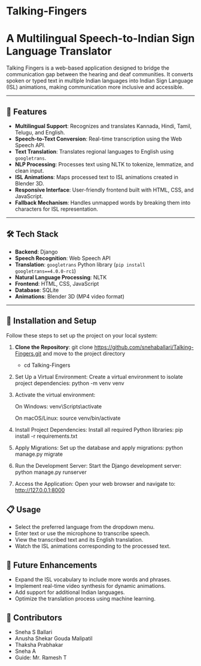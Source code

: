 # Talking-Fingers

# A Multilingual Speech-to-Indian Sign Language Translator

Talking Fingers is a web-based application designed to bridge the communication gap between the hearing and deaf communities. It converts spoken or typed text in multiple Indian languages into Indian Sign Language (ISL) animations, making communication more inclusive and accessible.

---

## 🚀 Features

- **Multilingual Support**: Recognizes and translates Kannada, Hindi, Tamil, Telugu, and English.
- **Speech-to-Text Conversion**: Real-time transcription using the Web Speech API.
- **Text Translation**: Translates regional languages to English using `googletrans`.
- **NLP Processing**: Processes text using NLTK to tokenize, lemmatize, and clean input.
- **ISL Animations**: Maps processed text to ISL animations created in Blender 3D.
- **Responsive Interface**: User-friendly frontend built with HTML, CSS, and JavaScript.
- **Fallback Mechanism**: Handles unmapped words by breaking them into characters for ISL representation.

---

## 🛠️ Tech Stack

- **Backend**: Django
- **Speech Recognition**: Web Speech API
- **Translation**: `googletrans` Python library (`pip install googletrans==4.0.0-rc1`)
- **Natural Language Processing**: NLTK
- **Frontend**: HTML, CSS, JavaScript
- **Database**: SQLite
- **Animations**: Blender 3D (MP4 video format)

---

## 🔧 Installation and Setup

Follow these steps to set up the project on your local system:

1. **Clone the Repository**:
   git clone https://github.com/snehaballari/Talking-Fingers.git
   and move to the project directory
   - cd Talking-Fingers

2. Set Up a Virtual Environment: Create a virtual environment to isolate project dependencies:
   python -m venv venv

3. Activate the virtual environment:

   On Windows:
   venv\Scripts\activate

   On macOS/Linux:
   source venv/bin/activate

4. Install Project Dependencies: Install all required Python libraries:
   pip install -r requirements.txt

5. Apply Migrations: Set up the database and apply migrations:
   python manage.py migrate

6. Run the Development Server: Start the Django development server:
   python manage.py runserver

7. Access the Application: Open your web browser and navigate to:
   http://127.0.0.1:8000


## 📋 Usage
- Select the preferred language from the dropdown menu.
- Enter text or use the microphone to transcribe speech.
- View the transcribed text and its English translation.
- Watch the ISL animations corresponding to the processed text.

## 🌟 Future Enhancements
- Expand the ISL vocabulary to include more words and phrases.
- Implement real-time video synthesis for dynamic animations.
- Add support for additional Indian languages.
- Optimize the translation process using machine learning.

## 🤝 Contributors
- Sneha S Ballari
- Anusha Shekar Gouda Malipatil
- Thaksha Prabhakar
- Sneha A
- Guide: Mr. Ramesh T
